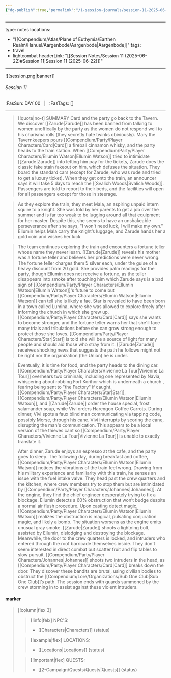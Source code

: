 ```yaml
---
{"dg-publish":true,"permalink":"/1-session-journals/session-11-2025-06-22/"}
---
```



---
type: notes
locations:
- "[[Compendium/Atlas/Plane of Euthymia/Earthen Realm/Hanuel/Aargenbode/Aargenbode\|Aargenbode]]"
tags:
- travel
- lightcombat
headerLink: "[[Session Notes/Session 11 (2025-06-22)#Session 11\|Session 11 (2025-06-22)]]"
---

![[session.png\|banner]]
###### Session 11
<span class="sub2">:FasSun: DAY 00 &nbsp; | &nbsp; :FasTags: []</span>
___

> [!quote|no-t] SUMMARY
>Card and the party go back to the Tavern. We discover [[Zarude\|Zarude]] has been banned from talking to women unoffically by the party as the women do not respond well to his charisma rolls (they secretly hate twinks obiviously). Mary the Tavernkeepers pours [[Compendium/Party/Player Characters/Card\|Card]] a fireball cinnamon whisky, and the party heads to the train station. When [[Compendium/Party/Player Characters/Ellumin Watson\|Ellumin Watson]] tried to intimidate [[Zarude\|Zarude]] into letting him pay for the tickets, Zarude does the classic fake stain fakeout on him, which defuses the situation. They board the standard cars (except for Zarude, who was rude and tried to get a luxury ticket). When they get onto the train, an announcer says it will take 5 days to reach the [[Svalich Woods\|Svalich Woods]]. Passengers are told to report to their beds, and the facilities will open for all passengers except for those in steerage.

> As they explore the train, they meet Mala, an aspiring unpaid intern squire to a knight. She was told by her parents to get a job over the summer and is far too weak to be lugging around all that equipment for her master. Despite this, she seems to have an unshakeable perseverance after she says, "I won't need luck, I will make my own." Ellumin helps Mala carry the knight’s luggage, and Zarude hands her a gold coin and wishes her luck.

> The team continues exploring the train and encounters a fortune teller whose name they never learn. [[Zarude\|Zarude]] reveals his mother was a fortune teller and believes her predictions were never wrong. The fortune teller charges them 5 silver each, under the guise of a heavy discount from 20 gold. She provides palm readings for the party, though Ellumin does not receive a fortune, as the teller disappears into smoke after touching him which Zarude says is a bad sign of [[Compendium/Party/Player Characters/Ellumin Watson\|Ellumin Watson]]'s future to come but [[Compendium/Party/Player Characters/Ellumin Watson\|Ellumin Watson]] can tell she is likely a fae. Star is revealed to have been born in a town called Lumina, where she was allowed to explore freely after informing the church in which she grew up. [[Compendium/Party/Player Characters/Card\|Card]] says she wants to become stronger, and the fortune teller warns her that she'll face many trials and tribulations before she can grow strong enough to protect those she loves. [[Compendium/Party/Player Characters/Star\|Star]] is told she will be a source of light for many people and should aid those who stray from it. [[Zarude\|Zarude]] receives shocking news that suggests the path he follows might not be right nor the organization (the Union) he is under.

> Eventually, it is time for food, and the party heads to the dining car. [[Compendium/Party/Player Characters/Vivienne La Tour\|Vivienne La Tour]] overhears two criminals, including one represented by Navia, whispering about robbing Fort Korihor which is underneath  a church , fearing being sent to "the Factory" if caught. [[Compendium/Party/Player Characters/Star\|Star]], [[Compendium/Party/Player Characters/Ellumin Watson\|Ellumin Watson]], and [[Zarude\|Zarude]] order the house special, frost salamander soup, while Vivi orders Harengon Coffee Carrots. During dinner, Vivi spots a faux blind man communicating via tapping code, possibly Morse, through his cane. Vivi interrupts by scoring the cane, disrupting the man's communication. This appears to be a local version of the thieves cant so [[Compendium/Party/Player Characters/Vivienne La Tour\|Vivienne La Tour]] is unable to exactly translate it. 
> 
> After dinner, Zarude enjoys an espresso at the cafe, and the party goes to sleep. The following day, during breakfast and coffee, [[Compendium/Party/Player Characters/Ellumin Watson\|Ellumin Watson]] notices the vibrations of the train feel wrong. Drawing from his military experience and familiarity with this train, he senses an issue with the fuel intake valve. They head past the crew quarters and the kitchen, where crew members try to stop them but are intimidated by [[Compendium/Party/Player Characters/Johannes\|Johannes]]. At the engine, they find the chief engineer desperately trying to fix a blockage. Ellumin detects a 60% obstruction that won’t budge despite a normal air flush procedure. Upon casting detect magic, [[Compendium/Party/Player Characters/Ellumin Watson\|Ellumin Watson]] realizes the obstruction is magical, pulsating conjuration magic, and likely a bomb. The situation worsens as the engine emits unusual gray smoke. [[Zarude\|Zarude]] shoots a lightning bolt, assisted by Ellumin, dislodging and destroying the blockage.
> Meanwhile, the door to the crew quarters is locked, and intruders who entered through the roof barricade themselves inside. They don't seem interested in direct combat but scatter fruit and flip tables to slow pursuit. [[Compendium/Party/Player Characters/Johannes\|Johannes]] shoots two intruders in the head, as [[Compendium/Party/Player Characters/Card\|Card]] breaks down the door. They discover these bandits are brutal, using civilian bodies to obstruct the [[Compendium/Lore/Organizations/Sub One Club\|Sub One Club]]’s path. The session ends with guards summoned by the crew storming in to assist against these violent intruders.

#### marker
> [!column|flex 3]
>> [!info|felx] NPC'S:
>> - [[Characters\|Characters]] (status)
>
>> [!example|flex] LOCATIONS:
>> - [[Locations\|Locations]] (status)
>
>> [!important|flex] QUESTS:
>> - [[2-Campaign/Quests/Quests\|Quests]] (status)
